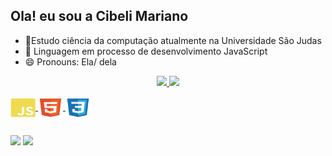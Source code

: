 ## Ola! eu sou a Cibeli Mariano

- 🌱Estudo ciência da computação atualmente na Universidade São Judas
- 📝 Linguagem em processo de desenvolvimento JavaScript
- 😄 Pronouns: Ela/ dela


<div align="center">
  <a href="https://github.com/Cibeli-Mariano">
  <img height="180em" src="https://github-readme-stats.vercel.app/api?username=cibeli-mariano&show_icons=true&theme=dracula&include_all_commits=true&count_private=true"/>
  <img height="180em" src="https://github-readme-stats.vercel.app/api/top-langs/?username=cibeli-mariano&layout=compact&langs_count=7&theme=dracula"/>
</div>
<div style="display: inline_block"><br>
  <img align="center" alt="cib-Js" height="30" width="40" src="https://raw.githubusercontent.com/devicons/devicon/master/icons/javascript/javascript-plain.svg">
  <img align="center" alt="cib-HTML" height="30" width="40" src="https://raw.githubusercontent.com/devicons/devicon/master/icons/html5/html5-original.svg">
  <img align="center" alt="cib-CSS" height="30" width="40" src="https://raw.githubusercontent.com/devicons/devicon/master/icons/css3/css3-original.svg">
</div>
  
  ##
 
<div> 
  <a href = "mailto:cibeli.mariano@outlook.com"><img src="https://img.shields.io/badge/-Gmail-%23333?style=for-the-badge&logo=gmail&logoColor=white" target="_blank"></a>
  <a href="https://www.linkedin.com/in/cibeli-mariano/" target="_blank"><img src="https://img.shields.io/badge/-LinkedIn-%230077B5?style=for-the-badge&logo=linkedin&logoColor=white" target="_blank"></a> 
